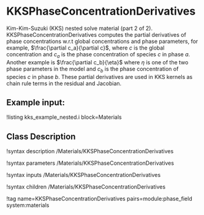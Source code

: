 # KKSPhaseConcentrationDerivatives

Kim-Kim-Suzuki (KKS) nested solve material (part 2 of 2). KKSPhaseConcentrationDerivatives computes the partial derivatives of phase concentrations w.r.t global concentrations and phase parameters, for example, $\frac{\partial c_a}{\partial c}$, where $c$ is the global concentration and $c_a$ is the phase concentration of species $c$ in phase $a$. Another example is $\frac{\partial c_b}{\eta}$ where $\eta$ is one of the two phase parameters in the model and $c_b$ is the phase concentration of species $c$ in phase $b$. These partial derivatives are used in KKS kernels as chain rule terms in the residual and Jacobian.

## Example input:

!listing kks_example_nested.i block=Materials

## Class Description

!syntax description /Materials/KKSPhaseConcentrationDerivatives

!syntax parameters /Materials/KKSPhaseConcentrationDerivatives

!syntax inputs /Materials/KKSPhaseConcentrationDerivatives

!syntax children /Materials/KKSPhaseConcentrationDerivatives

!tag name=KKSPhaseConcentrationDerivatives pairs=module:phase_field system:materials
